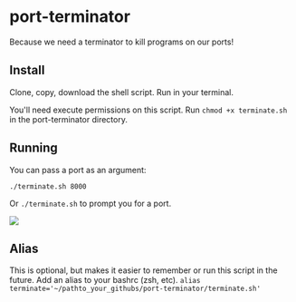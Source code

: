 # port-terminator

Because we need a terminator to kill programs on our ports!

## Install

Clone, copy, download the shell script. Run in your terminal.

You'll need execute permissions on this script. Run `chmod +x terminate.sh` in the port-terminator directory. 

## Running

You can pass a port as an argument:

`./terminate.sh 8000` 

Or `./terminate.sh` to prompt you for a port.

![](http://netflixlife.com/files/2015/07/the-terminator.jpg)

## Alias

This is optional, but makes it easier to remember or run this script in the future.
Add an alias to your bashrc (zsh, etc). `alias terminate='~/pathto_your_githubs/port-terminator/terminate.sh'`
